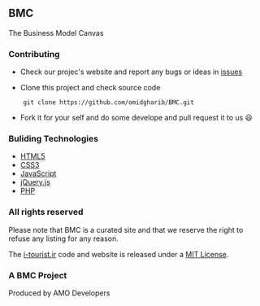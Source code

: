 ## BMC
The Business Model Canvas

### Contributing

* Check our projec's website and report any bugs or ideas in [issues](https://github.com/omidgharib/BMC/issues)

* Clone this project and check source code
```
    git clone https://github.com/omidgharib/BMC.git
```

* Fork it for your self and do some develope and pull request it to us :smiley:


### Buliding Technologies
* [HTML5](http://ali.md/wiki/html5)
* [CSS3](http://ali.md/css3ref)
* [JavaScript](http://ali.md/wiki/javascript)
* [jQuery.js](http://ali.md/jquery.js)
* [PHP](http://ali.md/php/)


### All rights reserved ###
Please note that BMC is a curated site and that we reserve the right to refuse any listing for any reason.

The [i-tourist.ir](http://i-tourist.ir) code and website is released under a [MIT License](http://omg.mit-license.org/).


### A BMC Project
Produced by AMO Developers
